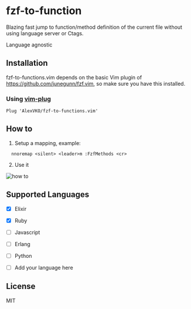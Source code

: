 # fzf-to-function
Blazing fast jump to function/method definition of the current file without
using language server or Ctags.

Language agnostic



Installation
------------

fzf-to-functions.vim depends on the basic Vim plugin of https://github.com/junegunn/fzf.vim, so make sure you have this installed.


### Using [vim-plug](https://github.com/junegunn/vim-plug)

```vim
Plug 'AlexVKO/fzf-to-functions.vim'
```

How to
----------------
1. Setup a mapping, example:
```vim
  nnoremap <silent> <leader>m :FzfMethods <cr>
```

2. Use it 

![how to](https://github.com/AlexVKO/fzf-to-functions.vim/raw/master/doc/howto.gif)


## Supported Languages
- [x] Elixir
- [x] Ruby
- [ ] Javascript
- [ ] Erlang
- [ ] Python
- [ ] Add your language here


License
------------
MIT
